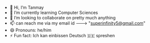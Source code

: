 - 👋 Hi, I’m Tanmay
- 🌱 I’m currently learning Computer Sciences
- 💞️ I’m looking to collaborate on pretty much anything
- 📫 can reach me via my email id ---> "superinfinity5@gmail.com" 
- 😄 Pronouns: he/him
- ⚡ Fun fact: Ich kan einbissen Deutsch 🇩🇪 spreshen
